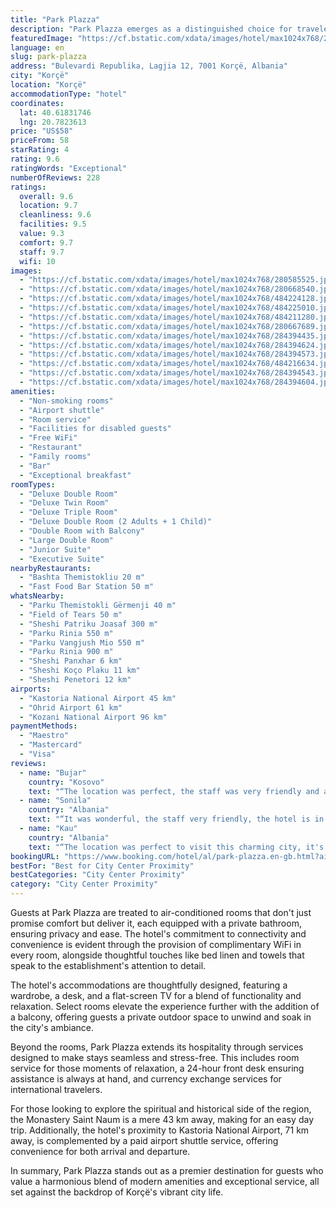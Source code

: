 ```yaml
---
title: "Park Plazza"
description: "Park Plazza emerges as a distinguished choice for travelers seeking a blend of comfort and convenience in Korçë, situated just 44 km from the serene Ohrid Lake Springs."
featuredImage: "https://cf.bstatic.com/xdata/images/hotel/max1024x768/280585525.jpg?k=2f61adb58369814b9793377a483f3702a67ae15535dd0a70d246943bdc8657e8&o=&hp=1"
language: en
slug: park-plazza
address: "Bulevardi Republika, Lagjia 12, 7001 Korçë, Albania"
city: "Korçë"
location: "Korçë"
accommodationType: "hotel"
coordinates:
  lat: 40.61831746
  lng: 20.7823613
price: "US$58"
priceFrom: 58
starRating: 4
rating: 9.6
ratingWords: "Exceptional"
numberOfReviews: 228
ratings:
  overall: 9.6
  location: 9.7
  cleanliness: 9.6
  facilities: 9.5
  value: 9.3
  comfort: 9.7
  staff: 9.7
  wifi: 10
images:
  - "https://cf.bstatic.com/xdata/images/hotel/max1024x768/280585525.jpg?k=2f61adb58369814b9793377a483f3702a67ae15535dd0a70d246943bdc8657e8&o=&hp=1"
  - "https://cf.bstatic.com/xdata/images/hotel/max1024x768/280668540.jpg?k=39a557973b49c69f3230f1690383563297e78944686881386b60103e74360f1b&o=&hp=1"
  - "https://cf.bstatic.com/xdata/images/hotel/max1024x768/484224128.jpg?k=fde704f256cdb0c2d6e3d51ab6c6a91534c2cd62bb1fe0df08f37ca99960961b&o=&hp=1"
  - "https://cf.bstatic.com/xdata/images/hotel/max1024x768/484225010.jpg?k=4b295d803c654e344c1ff7a368ed9cc12bc463c0a28fa1ce6b357677758cc3cc&o=&hp=1"
  - "https://cf.bstatic.com/xdata/images/hotel/max1024x768/484211280.jpg?k=eaff918a22a4017ee67bdf86cf47e91382dfc0b1924d8f7c99df9d672f4a6aaf&o=&hp=1"
  - "https://cf.bstatic.com/xdata/images/hotel/max1024x768/280667689.jpg?k=655a91c0a25d8ae8e9875fbee14f0052f1f98a5a44fb7436749f944a9504a3be&o=&hp=1"
  - "https://cf.bstatic.com/xdata/images/hotel/max1024x768/284394435.jpg?k=2b7acba2e4ac9612a1ecdd5f0b70f3fd6ad6dae528668a443d65a6274440968a&o=&hp=1"
  - "https://cf.bstatic.com/xdata/images/hotel/max1024x768/284394624.jpg?k=3141ad409ca5be8fd2420b38b326fd0ea56d0a0e4979e4699f6791d6ceae376a&o=&hp=1"
  - "https://cf.bstatic.com/xdata/images/hotel/max1024x768/284394573.jpg?k=66c93e92574b00a39c82cecac7b4099e1cd82fef26f0d34f0cb675cfa78f60cf&o=&hp=1"
  - "https://cf.bstatic.com/xdata/images/hotel/max1024x768/484216634.jpg?k=13d443fbdb1faaef18b640cd697fb166b2529ce74662f54f2abbdc30327fbf84&o=&hp=1"
  - "https://cf.bstatic.com/xdata/images/hotel/max1024x768/284394543.jpg?k=9c615be981e8b99746b3abff6d04640a7e4dac6d259d35e8bda462398f09e781&o=&hp=1"
  - "https://cf.bstatic.com/xdata/images/hotel/max1024x768/284394604.jpg?k=6f3ab2c7bbe19a34dff8b826161265f6525cbf40eb0d1a41ffa05e583389667b&o=&hp=1"
amenities:
  - "Non-smoking rooms"
  - "Airport shuttle"
  - "Room service"
  - "Facilities for disabled guests"
  - "Free WiFi"
  - "Restaurant"
  - "Family rooms"
  - "Bar"
  - "Exceptional breakfast"
roomTypes:
  - "Deluxe Double Room"
  - "Deluxe Twin Room"
  - "Deluxe Triple Room"
  - "Deluxe Double Room (2 Adults + 1 Child)"
  - "Double Room with Balcony"
  - "Large Double Room"
  - "Junior Suite"
  - "Executive Suite"
nearbyRestaurants:
  - "Bashta Themistokliu 20 m"
  - "Fast Food Bar Station 50 m"
whatsNearby:
  - "Parku Themistokli Gërmenji 40 m"
  - "Field of Tears 50 m"
  - "Sheshi Patriku Joasaf 300 m"
  - "Parku Rinia 550 m"
  - "Parku Vangjush Mio 550 m"
  - "Parku Rinia 900 m"
  - "Sheshi Panxhar 6 km"
  - "Sheshi Koço Plaku 11 km"
  - "Sheshi Penetori 12 km"
airports:
  - "Kastoria National Airport 45 km"
  - "Ohrid Airport 61 km"
  - "Kozani National Airport 96 km"
paymentMethods:
  - "Maestro"
  - "Mastercard"
  - "Visa"
reviews:
  - name: "Bujar"
    country: "Kosovo"
    text: "“The location was perfect, the staff was very friendly and also they upgraded our room without any cost since there were free rooms”"
  - name: "Sonila"
    country: "Albania"
    text: "“It was wonderful, the staff very friendly, the hotel is in center of city, very clean”"
  - name: "Kau"
    country: "Albania"
    text: "“The location was perfect to visit this charming city, it's just a few minutes away from the main city attractions. The room was very clean, well equipped with all the amenities and comfortable, The breakfast was abundant and delicious. All the...”"
bookingURL: "https://www.booking.com/hotel/al/park-plazza.en-gb.html?aid=8035640"
bestFor: "Best for City Center Proximity"
bestCategories: "City Center Proximity"
category: "City Center Proximity"
---
```


Guests at Park Plazza are treated to air-conditioned rooms that don't just promise comfort but deliver it, each equipped with a private bathroom, ensuring privacy and ease. The hotel's commitment to connectivity and convenience is evident through the provision of complimentary WiFi in every room, alongside thoughtful touches like bed linen and towels that speak to the establishment's attention to detail.

The hotel's accommodations are thoughtfully designed, featuring a wardrobe, a desk, and a flat-screen TV for a blend of functionality and relaxation. Select rooms elevate the experience further with the addition of a balcony, offering guests a private outdoor space to unwind and soak in the city's ambiance.

Beyond the rooms, Park Plazza extends its hospitality through services designed to make stays seamless and stress-free. This includes room service for those moments of relaxation, a 24-hour front desk ensuring assistance is always at hand, and currency exchange services for international travelers. 

For those looking to explore the spiritual and historical side of the region, the Monastery Saint Naum is a mere 43 km away, making for an easy day trip. Additionally, the hotel's proximity to Kastoria National Airport, 71 km away, is complemented by a paid airport shuttle service, offering convenience for both arrival and departure.

In summary, Park Plazza stands out as a premier destination for guests who value a harmonious blend of modern amenities and exceptional service, all set against the backdrop of Korçë's vibrant city life.